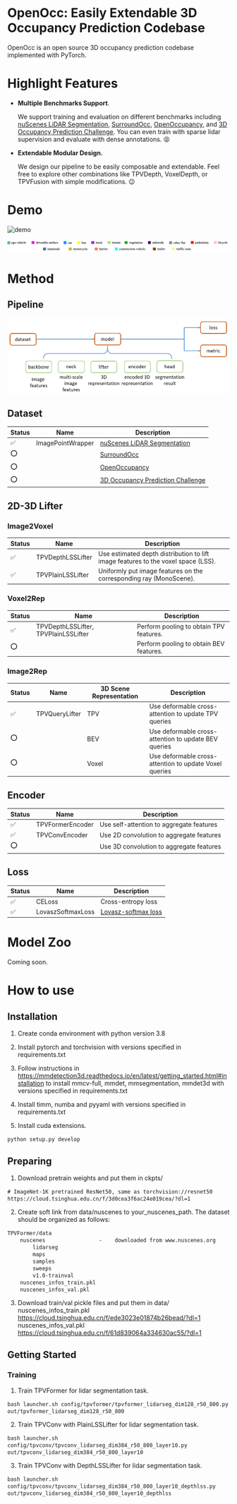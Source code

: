# OpenOcc: Easily Extendable 3D Occupancy Prediction Codebase
OpenOcc is an open source 3D occupancy prediction codebase implemented with PyTorch.

# Highlight Features

- **Multiple Benchmarks Support**. 

  We support training and evaluation on different benchmarks including [nuScenes LiDAR Segmentation](https://www.nuscenes.org/lidar-segmentation), [SurroundOcc](https://github.com/weiyithu/SurroundOcc), [OpenOccupancy](https://github.com/JeffWang987/OpenOccupancy), and [3D Occupancy Prediction Challenge](https://github.com/CVPR2023-3D-Occupancy-Prediction/CVPR2023-3D-Occupancy-Prediction). You can even train with sparse lidar supervision and evaluate with dense annotations. :stuck_out_tongue_closed_eyes:

- **Extendable Modular Design.** 

  We design our pipeline to be easily composable and extendable. Feel free to explore other combinations like TPVDepth, VoxelDepth, or TPVFusion with simple modifications. :wink:

# Demo

![demo](./assets/demo.gif)

![legend](./assets/legend.png)

# Method

## Pipeline

![pipeline](./assets/pipeline.PNG)

## Dataset 

| Status             | Name | Description                                                  |
| ------------------ | ---- | ------------------------------------------------------------ |
| :white_check_mark: | ImagePointWrapper | [nuScenes LiDAR Segmentation](https://www.nuscenes.org/lidar-segmentation) |
| :o:                |      | [SurroundOcc](https://github.com/weiyithu/SurroundOcc)       |
| :o:                |      | [OpenOccupancy](https://github.com/JeffWang987/OpenOccupancy) |
| :o:                |      | [3D Occupancy Prediction Challenge](https://github.com/CVPR2023-3D-Occupancy-Prediction/CVPR2023-3D-Occupancy-Prediction) |

## 2D-3D Lifter

### Image2Voxel

| Status             | Name  | Description                                            |
| ------------------ | ---- |  ------------------------------------------------------ |
| :white_check_mark: | TPVDepthLSSLifter | Use estimated depth distribution to lift image features to the voxel space (LSS). |
| :white_check_mark: | TPVPlainLSSLifter | Uniformly put image features on the corresponding ray (MonoScene). |

### Voxel2Rep

| Status             | Name | Description                             |
| ------------------ | ---- | --------------------------------------- |
| :white_check_mark: | TPVDepthLSSLifter, TPVPlainLSSLifter | Perform pooling to obtain TPV features. |
| :o: |      | Perform pooling to obtain BEV features. |

### Image2Rep

| Status             | Name | 3D Scene Representation | Description                                            |
| ------------------ | ---- | ----------------------- | ------------------------------------------------------ |
| :white_check_mark: | TPVQueryLifter | TPV                     | Use deformable cross-attention to update TPV queries   |
| :o:                |      | BEV                     | Use deformable cross-attention to update BEV queries   |
| :o:                |      | Voxel                   | Use deformable cross-attention to update Voxel queries |

## Encoder

| Status             | Name | Description                              |
| ------------------ | ---- | ---------------------------------------- |
| :white_check_mark: | TPVFormerEncoder | Use self-attention to aggregate features |
| :white_check_mark: | TPVConvEncoder   | Use 2D convolution to aggregate features |
| :o:                |      | Use 3D convolution to aggregate features |

## Loss

| Status             | Name | Description                           |
| ------------------ | ---- | ------------------------------------- |
| :white_check_mark: | CELoss | Cross-entropy loss                    |
| :white_check_mark: | LovaszSoftmaxLoss | [Lovasz-softmax loss](Lovasz-softmax) |

# Model Zoo

Coming soon.

# How to use

## Installation

1. Create conda environment with python version 3.8

2. Install pytorch and torchvision with versions specified in requirements.txt

3. Follow instructions in https://mmdetection3d.readthedocs.io/en/latest/getting_started.html#installation to install mmcv-full, mmdet, mmsegmentation, mmdet3d with versions specified in requirements.txt

4. Install timm, numba and pyyaml with versions specified in requirements.txt

5. Install cuda extensions.

```
python setup.py develop
```

## Preparing

1. Download pretrain weights and put them in ckpts/

```
# ImageNet-1K pretrained ResNet50, same as torchvision://resnet50
https://cloud.tsinghua.edu.cn/f/3d0cea3f6ac24e019cea/?dl=1
```

2. Create soft link from data/nuscenes to your_nuscenes_path.
   The dataset should be organized as follows:

```
TPVFormer/data
    nuscenes                 -    downloaded from www.nuscenes.org
        lidarseg
        maps
        samples
        sweeps
        v1.0-trainval
    nuscenes_infos_train.pkl
    nuscenes_infos_val.pkl
```

3. Download train/val pickle files and put them in data/
   nuscenes_infos_train.pkl
   https://cloud.tsinghua.edu.cn/f/ede3023e01874b26bead/?dl=1
   nuscenes_infos_val.pkl
   https://cloud.tsinghua.edu.cn/f/61d839064a334630ac55/?dl=1

## Getting Started

### Training

1. Train TPVFormer for lidar segmentation task.

```
bash launcher.sh config/tpvformer/tpvformer_lidarseg_dim128_r50_800.py out/tpvformer_lidarseg_dim128_r50_800
```

2. Train TPVConv with PlainLSSLifter for lidar segmentation task.

```
bash launcher.sh config/tpvconv/tpvconv_lidarseg_dim384_r50_800_layer10.py out/tpvconv_lidarseg_dim384_r50_800_layer10
```

3. Train TPVConv with DepthLSSLifter for lidar segmentation task.

```
bash launcher.sh config/tpvconv/tpvconv_lidarseg_dim384_r50_800_layer10_depthlss.py out/tpvconv_lidarseg_dim384_r50_800_layer10_depthlss
```

